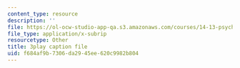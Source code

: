 ```yaml
---
content_type: resource
description: ''
file: https://ol-ocw-studio-app-qa.s3.amazonaws.com/courses/14-13-psychology-and-economics-spring-2020/f684af9b7306da2945ee620c9982b804_UI4Hjug3rEc.srt
file_type: application/x-subrip
resourcetype: Other
title: 3play caption file
uid: f684af9b-7306-da29-45ee-620c9982b804
---
```

